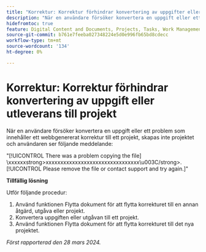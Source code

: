 ```yaml
---
title: "Korrektur: Korrektur förhindrar konvertering av uppgifter eller utgåva till projekt"
description: "När en användare försöker konvertera en uppgift eller ett problem som innehåller ett webbgenererat korrektur till ett projekt skapas inte projektet och användaren ser ett meddelande. Det finns en lösning."
hidefromtoc: true
feature: Digital Content and Documents, Projects, Tasks, Work Management
source-git-commit: b761e7feeba027348224e5d0e996fb65bd8cdecc
workflow-type: tm+mt
source-wordcount: '134'
ht-degree: 0%

---
```



# Korrektur: Korrektur förhindrar konvertering av uppgift eller utleverans till projekt

När en användare försöker konvertera en uppgift eller ett problem som innehåller ett webbgenererat korrektur till ett projekt, skapas inte projektet och användaren ser följande meddelande:

&quot;[!UICONTROL There was a problem copying the file] \xxxxxxstrong>xxxxxxxxxxxxxxxxxxxxxxxxxxxxxxxx\u003C\/strong>. [!UICONTROL Please remove the file or contact support and try again.]&quot;

**Tillfällig lösning**

Utför följande procedur:

1. Använd funktionen Flytta dokument för att flytta korrekturet till en annan åtgärd, utgåva eller projekt.
2. Konvertera uppgiften eller utgåvan till ett projekt.
3. Använd funktionen Flytta dokument för att flytta korrekturet till det nya projektet.

_Först rapporterad den 28 mars 2024._

